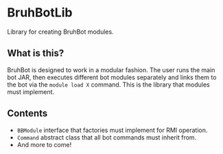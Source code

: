 # BruhBotLib
Library for creating BruhBot modules.

## What is this?
BruhBot is designed to work in a modular fashion. The user runs the main bot JAR, then executes different bot modules separately and links them to the bot via the `module load X` command. This is the library that modules must implement.


## Contents

- `BBModule` interface that factories must implement for RMI operation.
- `Command` abstract class that all bot commands must inherit from.
- And more to come!
